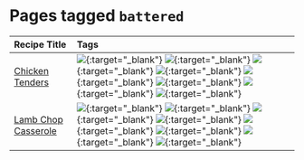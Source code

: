 # Pages tagged `battered`

|Recipe Title|Tags
|:---|:---|
|[Chicken Tenders](../recipes/chickentenders.md)|[![](https://img.shields.io/badge/tag-airfryer-5e3ff5)](tags/airfryer.md){:target="_blank"} [![](https://img.shields.io/badge/tag-amazing-3faa68)](tags/amazing.md){:target="_blank"} [![](https://img.shields.io/badge/tag-battered-6b1fb)](tags/battered.md){:target="_blank"} [![](https://img.shields.io/badge/tag-chicken-d93385)](tags/chicken.md){:target="_blank"} [![](https://img.shields.io/badge/tag-crumbed-237124)](tags/crumbed.md){:target="_blank"} [![](https://img.shields.io/badge/tag-messy-8ce6fc)](tags/messy.md){:target="_blank"} [![](https://img.shields.io/badge/tag-mine-9ab3df)](tags/mine.md){:target="_blank"} [![](https://img.shields.io/badge/tag-sides-12b63)](tags/sides.md){:target="_blank"}|
|[Lamb Chop Casserole](../recipes/lambchopcasserole.md)|[![](https://img.shields.io/badge/tag-aussie-25d3f)](tags/aussie.md){:target="_blank"} [![](https://img.shields.io/badge/tag-baked-c5d714)](tags/baked.md){:target="_blank"} [![](https://img.shields.io/badge/tag-battered-6b1fb)](tags/battered.md){:target="_blank"} [![](https://img.shields.io/badge/tag-casserole-c5a27b)](tags/casserole.md){:target="_blank"} [![](https://img.shields.io/badge/tag-dinner-945e60)](tags/dinner.md){:target="_blank"} [![](https://img.shields.io/badge/tag-family-f05668)](tags/family.md){:target="_blank"} [![](https://img.shields.io/badge/tag-fried-379a95)](tags/fried.md){:target="_blank"} [![](https://img.shields.io/badge/tag-lamb-af803c)](tags/lamb.md){:target="_blank"}|